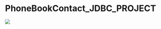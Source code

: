 # PhoneBookContact_JDBC_PROJECT


![](http://phonebook.ae/wp-content/uploads/2015/02/phonebook-rectangular-logo-1950x750.jpg)

